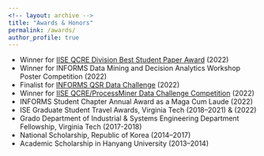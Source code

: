 ```yaml
---
<!-- layout: archive -->
title: "Awards & Honors"
permalink: /awards/
author_profile: true
---
```

* Winner for [IISE QCRE Division Best Student Paper Award](https://www.iise.org/Details.aspx?id=29058) (2022)
* Winner for INFORMS Data Mining and Decision Analytics Workshop Poster Competition (2022)
* Finalist for [INFORMS QSR Data Challenge](https://connect.informs.org/qsr/awards) (2022)
* Winner for [IISE QCRE/ProcessMiner Data Challenge Competition](https://processminer.com/processminer-sponsor-iise-qcre-challenge/#:~:text=ATLANTA%2C%20GA%2C%20September%208%2C,Industrial%20and%20Systems%20Engineers%20(IISE)) (2022)
*  INFORMS Student Chapter Annual Award as a Maga Cum Laude (2022)
*  ISE Graduate Student Travel Awards, Virginia Tech (2018–2021) & (2022)
*  Grado Department of Industrial & Systems Engineering Department Fellowship, Virginia Tech (2017-2018)
*  National Scholarship, Republic of Korea (2014–2017)
*  Academic Scholarship in Hanyang University (2013–2014)
